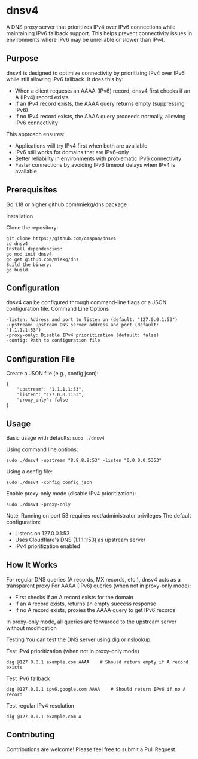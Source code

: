 # dnsv4
A DNS proxy server that prioritizes IPv4 over IPv6 connections while maintaining IPv6 fallback support. This helps prevent connectivity issues in environments where IPv6 may be unreliable or slower than IPv4.

## Purpose
dnsv4 is designed to optimize connectivity by prioritizing IPv4 over IPv6 while still allowing IPv6 fallback. It does this by:

- When a client requests an AAAA (IPv6) record, dnsv4 first checks if an A (IPv4) record exists
- If an IPv4 record exists, the AAAA query returns empty (suppressing IPv6)
- If no IPv4 record exists, the AAAA query proceeds normally, allowing IPv6 connectivity

This approach ensures:

- Applications will try IPv4 first when both are available
- IPv6 still works for domains that are IPv6-only
- Better reliability in environments with problematic IPv6 connectivity
- Faster connections by avoiding IPv6 timeout delays when IPv4 is available

## Prerequisites

Go 1.18 or higher
github.com/miekg/dns package

Installation

Clone the repository:
```
git clone https://github.com/cmspam/dnsv4
cd dnsv4
Install dependencies:
go mod init dnsv4
go get github.com/miekg/dns
Build the binary:
go build
```

## Configuration
dnsv4 can be configured through command-line flags or a JSON configuration file.
Command Line Options
```
-listen: Address and port to listen on (default: "127.0.0.1:53")
-upstream: Upstream DNS server address and port (default: "1.1.1.1:53")
-proxy-only: Disable IPv4 prioritization (default: false)
-config: Path to configuration file
```

## Configuration File
Create a JSON file (e.g., config.json):
```
{
    "upstream": "1.1.1.1:53",
    "listen": "127.0.0.1:53",
    "proxy_only": false
}
```
## Usage

Basic usage with defaults:
``` sudo ./dnsv4 ```

Using command line options:

``` sudo ./dnsv4 -upstream "8.8.8.8:53" -listen "0.0.0.0:5353" ```

Using a config file:

``` sudo ./dnsv4 -config config.json ```

Enable proxy-only mode (disable IPv4 prioritization):

``` sudo ./dnsv4 -proxy-only ```

Note: Running on port 53 requires root/administrator privileges
The default configuration:

- Listens on 127.0.0.1:53
- Uses Cloudflare's DNS (1.1.1.1:53) as upstream server
- IPv4 prioritization enabled

## How It Works

For regular DNS queries (A records, MX records, etc.), dnsv4 acts as a transparent proxy
For AAAA (IPv6) queries (when not in proxy-only mode):

- First checks if an A record exists for the domain
- If an A record exists, returns an empty success response
- If no A record exists, proxies the AAAA query to get IPv6 records


In proxy-only mode, all queries are forwarded to the upstream server without modification

Testing
You can test the DNS server using dig or nslookup:

Test IPv4 prioritization (when not in proxy-only mode)

``` dig @127.0.0.1 example.com AAAA    # Should return empty if A record exists ```

Test IPv6 fallback

``` dig @127.0.0.1 ipv6.google.com AAAA    # Should return IPv6 if no A record ```

Test regular IPv4 resolution

``` dig @127.0.0.1 example.com A ```

## Contributing
Contributions are welcome! Please feel free to submit a Pull Request.
